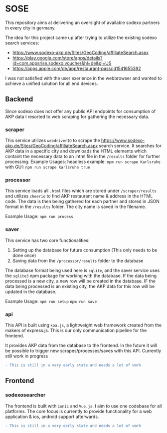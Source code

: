 # SOSE

This repository aims at delivering an oversight of available sodexo partners in every city in germany.

The idea for this project came up after trying to utilize the existing sodexo search services:

* https://www.sodexo-akp.de/Sites/GeoCoding/affiliateSearch.aspx
* https://play.google.com/store/apps/details?id=com.appsrise.sodexo.voucher&hl=de&gl=US
* https://apps.apple.com/de/app/restaurant-pass/id1541655392

I was not satisfied with the user exerience in the webbrowser and wanted to achieve a unified solution for all end devices.

## Backend

Since sodexo does not offer any public API endpoints for consumption of AKP data I resorted to web scraping for gathering the necessary data.

### scraper
This service utilizes `webdriverIO` to scrape the https://www.sodexo-akp.de/Sites/GeoCoding/affiliateSearch.aspx search service.
It searches for AKP data in a specific city and downloads the HTML elements which containt the necessary data to an .html file in the `/results` folder for further processing.
Example Usages:
headless example: `npm run scrape Karlsruhe`
with GUI: `npm run scrape Karlsruhe true`

### processor
This service loads all `.html` files which are stored under `/scraper/results` and utilizes `cheerio` to find AKP restaurant name & address in the HTML code.
The data is then being gathered for each partner and stored in JSON format in the `/results` folder. The city name is saved in the filename.

Example Usage:
`npm run process`


### saver
This service has two core functionalities:
1. Setting up the database for future consumption (This only needs to be done once)
2. Saving data from the `/processor/results` folder to the database

The database format being used here is `sqlite`, and the saver service uses the `sqlite3` npm package for working with the database.
If the data being processed is a new city, a new row will be created in the database.
IF the data being processed is an existing city, the AKP data for this row will be updated in the database.

Example Usage:
`npm run setup`
`npm run save`

### api
This API is built using `koa.js`, a lightweight web framework created from the makers of express.js.
This is our only communication pipeline for the frontend.

It provides AKP data from the database to the frontend.
In the future it will be possible to trigger new scrapes/processes/saves with this API. Currently still work in progress

```diff
- This is still in a very early state and needs a lot of work
```

## Frontend

### sodexosearcher
The frontend is built with `ionic` and `Vue.js`. I aim to use one codebase for all platforms.
The core focus is currently to provide functionality for a web application & ios, android support afterwards.

```diff
- This is still in a very early state and needs a lot of work
```


